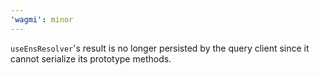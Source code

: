 ```yaml
---
'wagmi': minor
---
```


`useEnsResolver`'s result is no longer persisted by the query client since it cannot serialize its prototype methods.
